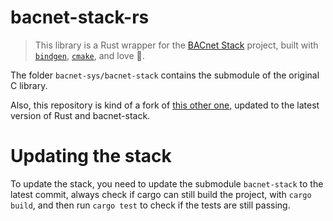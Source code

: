bacnet-stack-rs
==================================

> This library is a Rust wrapper for the [BACnet Stack](https://github.com/bacnet-stack/bacnet-stack) project, built with [`bindgen`](https://github.com/rust-lang/rust-bindgen), [`cmake`](https://cmake.org/), and love 💚.

The folder `bacnet-sys/bacnet-stack` contains the submodule of the original C library.

Also, this repository is kind of a fork of [this other one](https://github.com/omnioiot/bacnet-stack-rs), updated to the latest version of Rust and bacnet-stack.

# Updating the stack

To update the stack, you need to update the submodule `bacnet-stack` to the latest commit, always check if cargo can still build the project, with `cargo build`, and then run `cargo test` to check if the tests are still passing.
